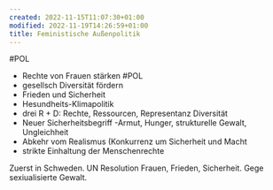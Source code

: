 ```yaml
---
created: 2022-11-15T11:07:30+01:00
modified: 2022-11-19T14:26:59+01:00
title: Feministische Außenpolitik
---
```


#POL
- Rechte von Frauen stärken #POL
- gesellsch Diversität fördern
- Frieden und Sicherheit
- Hesundheits-Klimapolitik
- drei R + D: Rechte, Ressourcen,  Representanz Diversität
- Neuer Sicherheitsbegriff -Armut, Hunger, strukturelle Gewalt, Ungleichheit
- Abkehr vom Realismus (Konkurrenz um Sicherheit und Macht
- strikte Einhaltung der Menschenrechte

Zuerst in Schweden. UN Resolution Frauen, Frieden, Sicherheit.
Gege sexiualisierte Gewalt.
